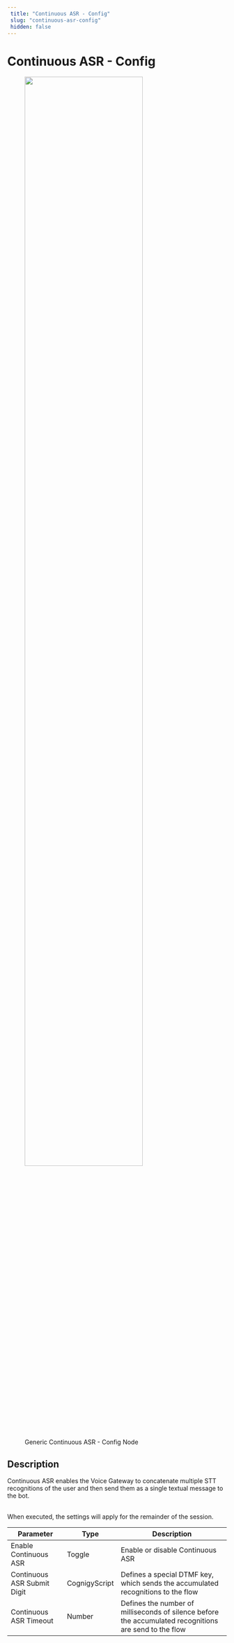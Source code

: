 ```yaml
---
 title: "Continuous ASR - Config" 
 slug: "continuous-asr-config" 
 hidden: false 
---
```


# Continuous ASR - Config

<figure>
  <img class="image-center" src="{{config.site_url}}ai/flow-nodes/generic-voice-nodes/images/continuous-asr-config.png" width="80%" />
  <figcaption>Generic Continuous ASR - Config Node</figcaption>
</figure>

## Description

<div class="divider"></div>
Continuous ASR enables the Voice Gateway to concatenate multiple STT recognitions of the user and then send them as a single textual message to the bot.
<br/><br/>

When executed, the settings will apply for the remainder of the session.

| Parameter              | Type   | Description                                                                                            |
| ---------------------- | ------ | ------------------------------------------------------------------------------------------------------ |
| Enable Continuous ASR  | Toggle | Enable or disable Continuous ASR                                                                       |
| Continuous ASR Submit Digit   | CognigyScript   | Defines a special DTMF key, which sends the accumulated recognitions to the flow                       |
| Continuous ASR Timeout | Number | Defines the number of milliseconds of silence before the accumulated recognitions are send to the flow |